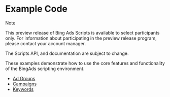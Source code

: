 # Example Code

> [!NOTE]
> This preview release of Bing Ads Scripts is available to select participants only. For information about participating in the preview release program, please contact your account manager.
>
> The Scripts API, and documentation are subject to change.

These examples demonstrate how to use the core features and functionality of the BingAds scripting environment.

- [Ad Groups](./adgroups)
- [Campaigns](./campaigns)
- [Keywords](./keywords)